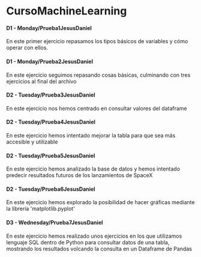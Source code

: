 # CursoMachineLearning
#### D1 - Monday/Prueba1JesusDaniel

En este primer ejercicio repasamos los tipos básicos de variables y cómo operar con ellos.
  
#### D1 - Monday/Prueba2JesusDaniel

En este ejercicio seguimos repasando cosas básicas, culminando con tres ejercicios al final del archivo

#### D2 - Tuesday/Prueba3JesusDaniel

En este ejercicio nos hemos centrado en consultar valores del dataframe

#### D2 - Tuesday/Prueba4JesusDaniel

En este ejercicio hemos intentado mejorar la tabla para que sea más accesible y utilizable

#### D2 - Tuesday/Prueba5JesusDaniel

En este ejercicio hemos analizado la base de datos y hemos intentado predecir resultados futuros de los lanzamientos de SpaceX

#### D2 - Tuesday/Prueba6JesusDaniel

En este ejercicio hemos explorado la posibilidad de hacer gráficas mediante la librería 'matplotlib.pyplot'

#### D3 - Wednesday/Prueba7JesusDaniel

En este ejercicio hemos realizado unos ejercicios en los que utilizamos lenguaje SQL dentro de Python para consultar datos de una tabla, mostrando los resultados volcando la consulta en un Dataframe de Pandas
